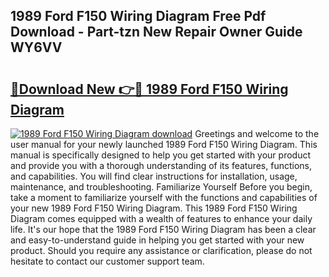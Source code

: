 ## 1989 Ford F150 Wiring Diagram Free Pdf Download - Part-tzn New Repair Owner Guide WY6VV

# <h2><a href="http://dfhl23.blite.top/?on=1989+Ford+F150+Wiring+Diagram">🔗Download New 👉🔴 1989 Ford F150 Wiring Diagram</a></h2>

[![1989 Ford F150 Wiring Diagram download](https://i.imgur.com/lujVjoI.png)](http://dfhl23.blite.top/?on=1989+Ford+F150+Wiring+Diagram)
Greetings and welcome to the user manual for your newly launched 1989 Ford F150 Wiring Diagram. This manual is specifically designed to help you get started with your product and provide you with a thorough understanding of its features, functions, and capabilities. You will find clear instructions for installation, usage, maintenance, and troubleshooting. Familiarize Yourself Before you begin, take a moment to familiarize yourself with the functions and capabilities of your new 1989 Ford F150 Wiring Diagram. This 1989 Ford F150 Wiring Diagram comes equipped with a wealth of features to enhance your daily life. It's our hope that the 1989 Ford F150 Wiring Diagram has been a clear and easy-to-understand guide in helping you get started with your new product. Should you require any assistance or clarification, please do not hesitate to contact our customer support team.
